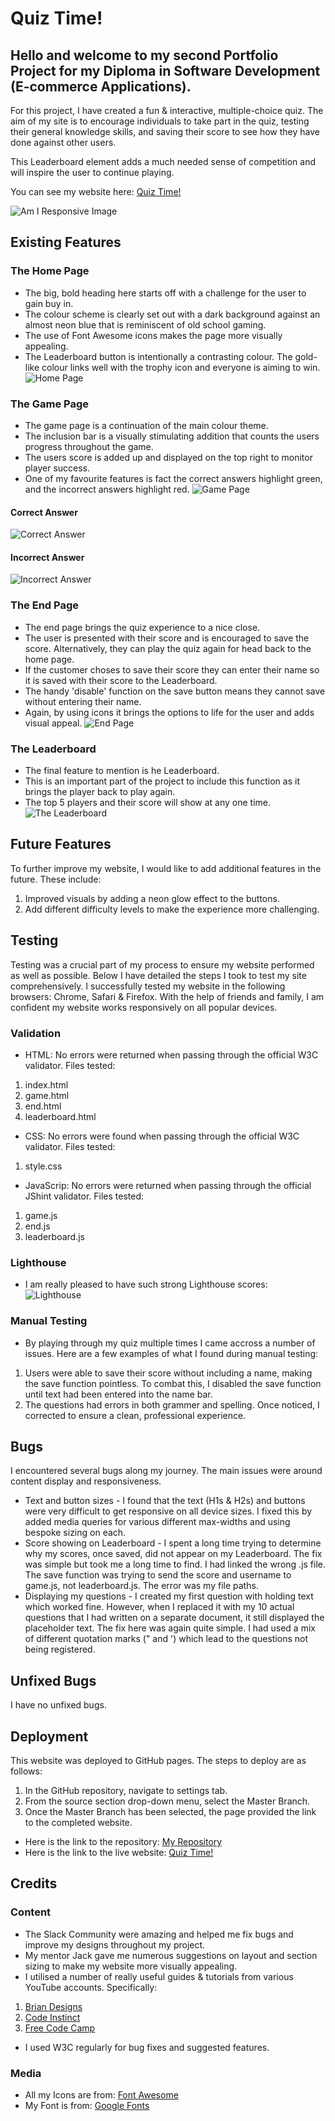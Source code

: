 # Quiz Time!

## Hello and welcome to my second Portfolio Project for my Diploma in Software Development (E-commerce Applications). 

For this project, I have created a fun & interactive, multiple-choice quiz. The aim of my site is to encourage individuals to take part in the quiz, testing their general knowledge skills, and saving their score to see how they have done against other users. 

This Leaderboard element adds a much needed sense of competition and will inspire the user to continue playing.

You can see my website here: [Quiz Time!](https://jakepennell.github.io/quiz-time/)

![Am I Responsive Image](https://github.com/JakePennell/quiz-time/blob/main/assets/images/quiz-time-amiresponsive.jpeg)

## Existing Features

### The Home Page
- The big, bold heading here starts off with a challenge for the user to gain buy in. 
- The colour scheme is clearly set out with a dark background against an almost neon blue that is reminiscent of old school gaming.
- The use of Font Awesome icons makes the page more visually appealing.
- The Leaderboard button is intentionally a contrasting colour. The gold-like colour links well with the trophy icon and everyone is aiming to win.
![Home Page](https://github.com/JakePennell/quiz-time/blob/main/assets/images/home-page.jpeg)

### The Game Page
- The game page is a continuation of the main colour theme. 
- The inclusion bar is a visually stimulating addition that counts the users progress throughout the game.
- The users score is added up and displayed on the top right to monitor player success.
- One of my favourite features is fact the correct answers highlight green, and the incorrect answers highlight red. 
![Game Page](https://github.com/JakePennell/quiz-time/blob/main/assets/images/game-page.jpeg)
#### Correct Answer
![Correct Answer](https://github.com/JakePennell/quiz-time/blob/main/assets/images/correct-answer.jpeg)
#### Incorrect Answer
![Incorrect Answer](https://github.com/JakePennell/quiz-time/blob/main/assets/images/incorrect-answer.jpeg)

### The End Page
- The end page brings the quiz experience to a nice close. 
- The user is presented with their score and is encouraged to save the score. Alternatively, they can play the quiz again for head back to the home page.
- If the customer choses to save their score they can enter their name so it is saved with their score to the Leaderboard.
- The handy 'disable' function on the save button means they cannot save without entering their name. 
- Again, by using icons it brings the options to life for the user and adds visual appeal. 
![End Page](https://github.com/JakePennell/quiz-time/blob/main/assets/images/end-page.jpeg)

### The Leaderboard
- The final feature to mention is he Leaderboard.
- This is an important part of the project to include this function as it brings the player back to play again. 
- The top 5 players and their score will show at any one time. 
![The Leaderboard](https://github.com/JakePennell/quiz-time/blob/main/assets/images/leaderboard.jpeg)


## Future Features

To further improve my website, I would like to add additional features in the future. These include:
1. Improved visuals by adding a neon glow effect to the buttons.
2. Add different difficulty levels to make the experience more challenging.

## Testing

Testing was a crucial part of my process to ensure my website performed as well as possible. Below I have detailed the steps I took to test my site comprehensively. I successfully tested my website in the following browsers: Chrome, Safari & Firefox. With the help of friends and family, I am confident my website works responsively on all popular devices. 

### Validation
- HTML: No errors were returned when passing through the official W3C validator. Files tested:
1. index.html
2. game.html
3. end.html
4. leaderboard.html
- CSS: No errors were found when passing through the official W3C validator. Files tested:
1. style.css
- JavaScrip: No errors were returned when passing through the official JShint validator. Files tested:
1. game.js
2. end.js
3. leaderboard.js

### Lighthouse
- I am really pleased to have such strong Lighthouse scores:
![Lighthouse](https://github.com/JakePennell/quiz-time/blob/main/assets/images/quiz-time-lighthouse.jpeg)

### Manual Testing
- By playing through my quiz multiple times I came accross a number of issues. Here are a few examples of what I found during manual testing:
1. Users were able to save their score without including a name, making the save function pointless. To combat this, I disabled the save function until text had been entered into the name bar. 
2. The questions had errors in both grammer and spelling. Once noticed, I corrected to ensure a clean, professional experience.  

## Bugs

I encountered several bugs along my journey. The main issues were around content display and responsiveness.
- Text and button sizes - I found that the text (H1s & H2s) and buttons were very difficult to get responsive on all device sizes. I fixed this by added media queries for various different max-widths and using bespoke sizing on each. 
- Score showing on Leaderboard - I spent a long time trying to determine why my scores, once saved, did not appear on my Leaderboard. The fix was simple but took me a long time to find. I had linked the wrong .js file. The save function was trying to send the score and username to game.js, not leaderboard.js. The error was my file paths. 
- Displaying my questions - I created my first question with holding text which worked fine. However, when I replaced it with my 10 actual questions that I had written on a separate document, it still displayed the placeholder text. The fix here was again quite simple. I had used a mix of different quotation marks (" and ') which lead to the questions not being registered.

## Unfixed Bugs

I have no unfixed bugs. 

## Deployment 

This website was deployed to GitHub pages. The steps to deploy are as follows:

1. In the GitHub repository, navigate to settings tab.
2. From the source section drop-down menu, select the Master Branch.
3. Once the Master Branch has been selected, the page provided the link to the completed website.

- Here is the link to the repository: [My Repository](https://github.com/JakePennell/quiz-time)
- Here is the link to the live website: [Quiz Time!](https://jakepennell.github.io/quiz-time/)

## Credits

### Content
- The Slack Community were amazing and helped me fix bugs and improve my designs throughout my project.
- My mentor Jack gave me numerous suggestions on layout and section sizing to make my website more visually appealing. 
- I utilised a number of really useful guides & tutorials from various YouTube accounts. Specifically:
1. [Brian Designs](https://www.youtube.com/channel/UCsKsymTY_4BYR-wytLjex7A)
2. [Code Instinct](https://www.youtube.com/c/CodeInstinct)
3. [Free Code Camp](https://www.youtube.com/c/Freecodecamp)
- I used W3C regularly for bug fixes and suggested features.

### Media
- All my Icons are from: [Font Awesome](https://fontawesome.com/)
- My Font is from: [Google Fonts](https://fonts.google.com/)
